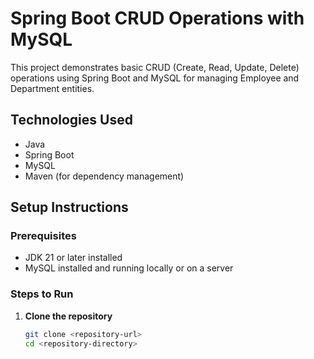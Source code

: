 # Spring Boot CRUD Operations with MySQL

This project demonstrates basic CRUD (Create, Read, Update, Delete) operations using Spring Boot and MySQL for managing Employee and Department entities.

## Technologies Used

- Java
- Spring Boot
- MySQL
- Maven (for dependency management)

## Setup Instructions

### Prerequisites

- JDK 21 or later installed
- MySQL installed and running locally or on a server

### Steps to Run

1. **Clone the repository**

   ```bash
   git clone <repository-url>
   cd <repository-directory>
